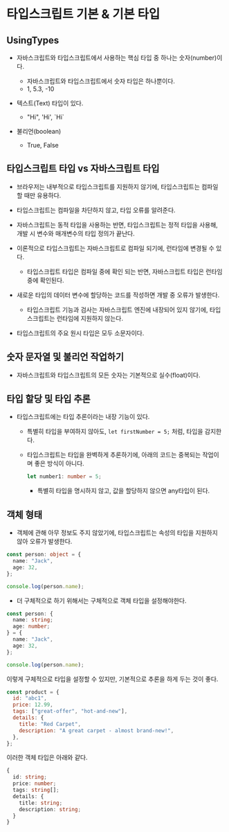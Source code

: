 # 타입스크립트 기본 & 기본 타입

## UsingTypes

- 자바스크립트와 타입스크립트에서 사용하는 핵심 타입 중 하나는 숫자(number)이다.

  - 자바스크립트와 타입스크립트에서 숫자 타입은 하나뿐이다.
  - 1, 5.3, -10

- 텍스트(Text) 타입이 있다.

  - "Hi", 'Hi', \`Hi\`

- 불리언(boolean)

  - True, False

## 타입스크립트 타입 vs 자바스크립트 타입

- 브라우저는 내부적으로 타입스크립트를 지원하지 않기에, 타입스크립트는 컴파일 할 때만 유용하다.
- 타입스크립트는 컴파일을 차단하지 않고, 타입 오류를 알려준다.

- 자바스크립트는 동적 타입을 사용하는 반면, 타입스크립트는 정적 타입을 사용해,  
  개발 시 변수와 매개변수의 타입 정의가 끝난다.

- 이론적으로 타입스크립트는 자바스크립트로 컴파일 되기에, 런타임에 변경될 수 있다.

  - 타입스크립트 타입은 컴파일 중에 확인 되는 반면, 자바스크립트 타입은 런타임 중에 확인된다.

- 새로운 타입의 데이터 변수에 할당하는 코드를 작성하면 개발 중 오류가 발생한다.

  - 타입스크립트 기능과 검사는 자바스크립트 엔진에 내장되어 있지 않기에, 타입스크립트는 런타임에 지원하지 않는다.

- 타입스크립트의 주요 원시 타입은 모두 소문자이다.

## 숫자 문자열 및 불리언 작업하기

- 자바스크립트와 타입스크립트의 모든 숫자는 기본적으로 실수(float)이다.

## 타입 할당 및 타입 추론

- 타입스크립트에는 타입 추론이라는 내장 기능이 있다.

  - 특별히 타입을 부여하지 않아도, `let firstNumber = 5;` 처럼, 타입을 감지한다.

  - 타입스크립트는 타입을 완벽하게 추론하기에, 아래의 코드는 중복되는 작업이며 좋은 방식이 아니다.

    ```ts
    let number1: number = 5;
    ```

    - 특별히 타입을 명시하지 않고, 값을 할당하지 않으면 any타입이 된다.

## 객체 형태

- 객체에 관해 아무 정보도 주지 않았기에, 타입스크립트는 속성의 타입을 지원하지 않아 오류가 발생한다.

```ts
const person: object = {
  name: "Jack",
  age: 32,
};

console.log(person.name);
```

- 더 구체적으로 하기 위해서는 구체적으로 객체 타입을 설정해야한다.

```ts
const person: {
  name: string;
  age: number;
} = {
  name: "Jack",
  age: 32,
};

console.log(person.name);
```

이렇게 구체적으로 타입을 설정할 수 있지만, 기본적으로 추론을 하게 두는 것이 좋다.

```js
const product = {
  id: "abc1",
  price: 12.99,
  tags: ["great-offer", "hot-and-new"],
  details: {
    title: "Red Carpet",
    description: "A great carpet - almost brand-new!",
  },
};
```

이러한 객체 타입은 아래와 같다.

```ts
{
  id: string;
  price: number;
  tags: string[];
  details: {
    title: string;
    description: string;
  }
}
```
